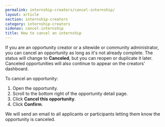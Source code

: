 ```yaml
---
permalink: internship-creators/cancel-internship/
layout: article
section: internship-creators
category: internship-creators
sidenav: cancel-internship
title: How to cancel an internship
---
```

If you are an opportunity creator or a sitewide or community administrator, you can cancel an opportunity as long as it's not already complete. The status will change to **Canceled**, but you can reopen or duplicate it later. Canceled opportunities will also continue to appear on the creators' dashboard.

To cancel an opportunity:

1. Open the opportunity.
2. Scroll to the bottom right of the opportunity detail page.
3. Click **Cancel this opportunity**.
4. Click **Confirm**.

We will send an email to all applicants or participants letting them know the opportunity is canceled.
